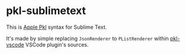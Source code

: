 # pkl-sublimetext

This is [Apple Pkl](https://github.com/apple/pkl) syntax for Sublime Text.

It's made by simple replacing `JsonRenderer` to `PListRenderer` within [pkl-vscode](https://github.com/apple/pkl-vscode) VSCode plugin's sources.

